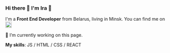 ### Hi there 👋 I'm Ira :woman:

I'm a **Front End Developer** from Belarus, living in Minsk. You can find me on [<img src='https://cdn.jsdelivr.net/npm/simple-icons@3.0.1/icons/linkedin.svg' alt='linkedin' height='20'>](https://www.linkedin.com/in/https://www.linkedin.com/in/ira-levkovich//)  

🔭 I’m currently working on this page. 

**My skills**:  JS / HTML / CSS / REACT 


